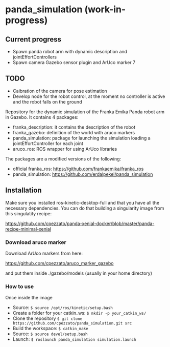 # panda_simulation (work-in-progress)

## Current progress
- Spawn panda robot arm with dynamic description and jointEffortControllers
- Spawn camera Gazebo sensor plugin and ArUco marker 7

## TODO
- Caibration of the camera for pose estimation
- Develop node for the robot control, at the moment no controller is active and the robot falls on the ground

Repository for the dynamic simulation of the Franka Emika Panda robot arm in Gazebo. It contains 4 packages:

- franka_description: it contains the description of the robot
- franka_gazebo: definition of the world with aruco markers
- panda_simulation: package for launching the simulation loading a jointEffortController for each joint
- aruco_ros: ROS wrapper for using ArUco libraries

The packages are a modified versions of the following:

- official franka_ros: https://github.com/frankaemika/franka_ros
- panda_simulation: https://github.com/erdalpekel/panda_simulation

## Installation

Make sure you installed ros-kinetic-desktop-full and that you have all the necessary dependencies. You can do that building a singularity image from this singulatity recipe:

https://github.com/cpezzato/panda-xenial-docker/blob/master/panda-recipe-minimal-xenial 

### Download aruco marker
Download ArUco markers from here:

https://github.com/cpezzato/aruco_marker_gazebo

and put them inside ./gazebo/models (usually in your home directory)

### How to use
Once inside the image
- Source: `$ source /opt/ros/kinetic/setup.bash` 
- Create a folder for your catkin_ws: `$ mkdir -p your_catkin_ws/` <br /> 
- Clone the repository `$ git clone https://github.com/cpezzato/panda_simulation.git src` <br /> 
- Build the workspace: `$ catkin_make` <br /> 
- Source: `$ source devel/setup.bash` <br /> 
- Launch: `$ roslaunch panda_simulation simulation.launch`
